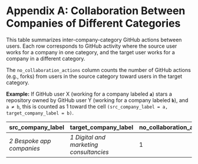 # Appendix A: Collaboration Between Companies of Different Categories

This table summarizes inter-company-category GitHub actions between users.
Each row corresponds to GitHub activity where the source user works for a company in one category, and the target user works for a company in a different category.

The `no_collaboration_actions` column counts the number of GitHub actions (e.g., forks) from users in the source category toward users in the target category.

**Example:**
If GitHub user X (working for a company labeled **`a`**) stars a repository owned by GitHub user Y (working for a company labeled **`b`**), and `a ≠ b`, this is counted as 1 toward the cell `(src_company_label = a, target_company_label = b)`.

| **src_company_label** | **target_company_label** | **no_collaboration_actions** |
|---|---|---|
| *2 Bespoke app companies* | *1 Digital and marketing consultancies* | 1 |
